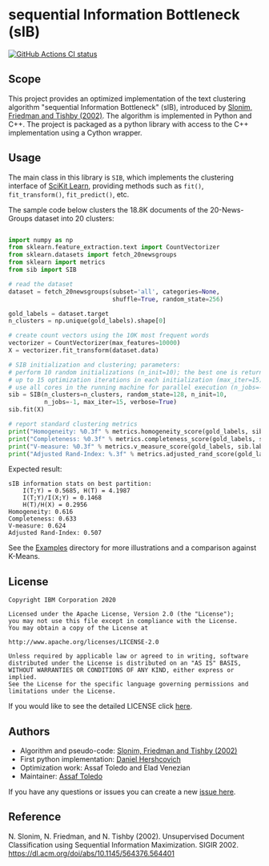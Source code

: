 <!-- This should be the location of the title of the repository, normally the short name -->
# sequential Information Bottleneck (sIB)


<!-- Build Status, is a great thing to have at the top of your repository, it shows that you take your CI/CD as first class citizens -->
<!-- [![Build Status](https://travis-ci.org/jjasghar/ibm-cloud-cli.svg?branch=master)](https://travis-ci.org/jjasghar/ibm-cloud-cli) -->
[![GitHub Actions CI status](https://github.com/ibm/sib/workflows/Build/badge.svg)](https://github.com/ibm/sib/actions)

<!-- Not always needed, but a scope helps the user understand in a short sentance like below, why this repo exists -->
## Scope

This project provides an optimized implementation of the text clustering algorithm "sequential Information Bottleneck" (sIB), introduced by [Slonim, Friedman and Tishby (2002)](#reference).
The algorithm is implemented in Python and C++. The project is packaged as a python library with access to the C++ implementation using a Cython wrapper.



<!-- A more detailed Usage or detailed explaination of the repository here -->
## Usage
The main class in this library is `SIB`, which implements the clustering interface of [SciKit Learn][sklearn], providing methods such as `fit()`, `fit_transform()`, `fit_predict()`, etc. 

The sample code below clusters the 18.8K documents of the 20-News-Groups dataset into 20 clusters:

```python

import numpy as np
from sklearn.feature_extraction.text import CountVectorizer
from sklearn.datasets import fetch_20newsgroups
from sklearn import metrics
from sib import SIB

# read the dataset
dataset = fetch_20newsgroups(subset='all', categories=None,
                             shuffle=True, random_state=256)

gold_labels = dataset.target
n_clusters = np.unique(gold_labels).shape[0]

# create count vectors using the 10K most frequent words
vectorizer = CountVectorizer(max_features=10000)
X = vectorizer.fit_transform(dataset.data)

# SIB initialization and clustering; parameters:
# perform 10 random initializations (n_init=10); the best one is returned.
# up to 15 optimization iterations in each initialization (max_iter=15)
# use all cores in the running machine for parallel execution (n_jobs=-1)
sib = SIB(n_clusters=n_clusters, random_state=128, n_init=10,
          n_jobs=-1, max_iter=15, verbose=True)
sib.fit(X)

# report standard clustering metrics
print("Homogeneity: %0.3f" % metrics.homogeneity_score(gold_labels, sib.labels_))
print("Completeness: %0.3f" % metrics.completeness_score(gold_labels, sib.labels_))
print("V-measure: %0.3f" % metrics.v_measure_score(gold_labels, sib.labels_))
print("Adjusted Rand-Index: %.3f" % metrics.adjusted_rand_score(gold_labels, sib.labels_))
```

Expected result:
```
sIB information stats on best partition:
	I(T;Y) = 0.5685, H(T) = 4.1987
	I(T;Y)/I(X;Y) = 0.1468
	H(T)/H(X) = 0.2956
Homogeneity: 0.616
Completeness: 0.633
V-measure: 0.624
Adjusted Rand-Index: 0.507
```

See the [Examples](examples) directory for more illustrations and a comparison against K-Means.


<!-- License and Authors is optional here, but gives you the ability to highlight who is involed in the project -->
## License

```text
Copyright IBM Corporation 2020

Licensed under the Apache License, Version 2.0 (the "License");
you may not use this file except in compliance with the License.
You may obtain a copy of the License at

http://www.apache.org/licenses/LICENSE-2.0

Unless required by applicable law or agreed to in writing, software
distributed under the License is distributed on an "AS IS" BASIS,
WITHOUT WARRANTIES OR CONDITIONS OF ANY KIND, either express or implied.
See the License for the specific language governing permissions and
limitations under the License.

```

If you would like to see the detailed LICENSE click [here](LICENSE).


## Authors 
- Algorithm and pseudo-code: [Slonim, Friedman and Tishby (2002)](#reference)
- First python implementation: [Daniel Hershcovich](https://danielhers.github.io/)
- Optimization work: Assaf Toledo and Elad Venezian
- Maintainer: [Assaf Toledo](https://github.com/assaftibm)


<!-- Questions can be useful but optional, this gives you a place to say, "This is how to contact this project maintainers or create PRs -->
If you have any questions or issues you can create a new [issue here][issues].

## Reference
N. Slonim, N. Friedman, and N. Tishby (2002). Unsupervised Document Classification using Sequential Information Maximization. SIGIR 2002.
https://dl.acm.org/doi/abs/10.1145/564376.564401


[issues]: https://github.com/IBM/sib/issues/new
[sklearn]: https://scikit-learn.org
